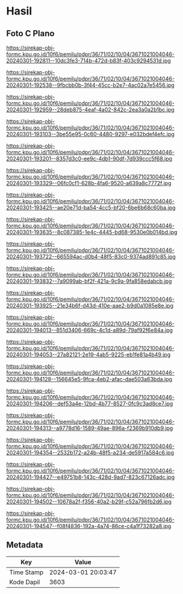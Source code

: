 # Hasil

## Foto C Plano

https://sirekap-obj-formc.kpu.go.id/10f6/pemilu/pdpr/36/71/02/10/04/3671021004046-20240301-192811--10dc3fe3-714b-472d-b83f-403c9294531d.jpg

https://sirekap-obj-formc.kpu.go.id/10f6/pemilu/pdpr/36/71/02/10/04/3671021004046-20240301-192538--9fbcbb0b-3f44-45cc-b2e7-4ac02a7e5456.jpg

https://sirekap-obj-formc.kpu.go.id/10f6/pemilu/pdpr/36/71/02/10/04/3671021004046-20240301-192959--28deb875-4eaf-4a02-842c-2ea3a0a2b1bc.jpg

https://sirekap-obj-formc.kpu.go.id/10f6/pemilu/pdpr/36/71/02/10/04/3671021004046-20240301-193103--3be55e95-0c60-4480-9297-e032bdef4efc.jpg

https://sirekap-obj-formc.kpu.go.id/10f6/pemilu/pdpr/36/71/02/10/04/3671021004046-20240301-193201--8357d3c0-ee9c-4db1-90df-7d939ccc5f68.jpg

https://sirekap-obj-formc.kpu.go.id/10f6/pemilu/pdpr/36/71/02/10/04/3671021004046-20240301-193329--06fc0cf1-628b-4fa6-9520-a639a8c7772f.jpg

https://sirekap-obj-formc.kpu.go.id/10f6/pemilu/pdpr/36/71/02/10/04/3671021004046-20240301-193425--ae20e71d-ba54-4cc5-bf20-6be6b68c60ba.jpg

https://sirekap-obj-formc.kpu.go.id/10f6/pemilu/pdpr/36/71/02/10/04/3671021004046-20240301-193635--8c087385-1e4c-4445-bd68-9530e0b014bd.jpg

https://sirekap-obj-formc.kpu.go.id/10f6/pemilu/pdpr/36/71/02/10/04/3671021004046-20240301-193722--665594ac-d0b4-48f5-83c0-9374ad891c85.jpg

https://sirekap-obj-formc.kpu.go.id/10f6/pemilu/pdpr/36/71/02/10/04/3671021004046-20240301-193832--7a9099ab-bf2f-421a-9c9a-9fa858edabcb.jpg

https://sirekap-obj-formc.kpu.go.id/10f6/pemilu/pdpr/36/71/02/10/04/3671021004046-20240301-193925--21e34b6f-d43d-410e-aae2-b9d0a1085e8e.jpg

https://sirekap-obj-formc.kpu.go.id/10f6/pemilu/pdpr/36/71/02/10/04/3671021004046-20240301-194013--851d3406-669c-4c1d-a89d-79af92f6e84a.jpg

https://sirekap-obj-formc.kpu.go.id/10f6/pemilu/pdpr/36/71/02/10/04/3671021004046-20240301-194053--27a82121-2e19-4ab5-9225-eb1fe81a4b49.jpg

https://sirekap-obj-formc.kpu.go.id/10f6/pemilu/pdpr/36/71/02/10/04/3671021004046-20240301-194128--156645e5-9fca-4eb2-afac-dae503a63bda.jpg

https://sirekap-obj-formc.kpu.go.id/10f6/pemilu/pdpr/36/71/02/10/04/3671021004046-20240301-194206--def53a4e-12bd-4b77-8527-0fc9c3ad8ce7.jpg

https://sirekap-obj-formc.kpu.go.id/10f6/pemilu/pdpr/36/71/02/10/04/3671021004046-20240301-194313--a9778d16-1589-49ae-896a-f2369b910db9.jpg

https://sirekap-obj-formc.kpu.go.id/10f6/pemilu/pdpr/36/71/02/10/04/3671021004046-20240301-194354--2532b172-a24b-48f5-a234-de5917a584c6.jpg

https://sirekap-obj-formc.kpu.go.id/10f6/pemilu/pdpr/36/71/02/10/04/3671021004046-20240301-194427--e49751b8-143c-428d-9ad7-823c67126adc.jpg

https://sirekap-obj-formc.kpu.go.id/10f6/pemilu/pdpr/36/71/02/10/04/3671021004046-20240301-194502--10678a2f-f356-40a2-b29f-c52a796fb2d6.jpg

https://sirekap-obj-formc.kpu.go.id/10f6/pemilu/pdpr/36/71/02/10/04/3671021004046-20240301-194547--f08f4836-192a-4a74-86ce-c4a1f73282a8.jpg


## Metadata

| Key        | Value               |
| ---------- | ------------------- |
| Time Stamp | 2024-03-01 20:03:47 |
| Kode Dapil | 3603                |



